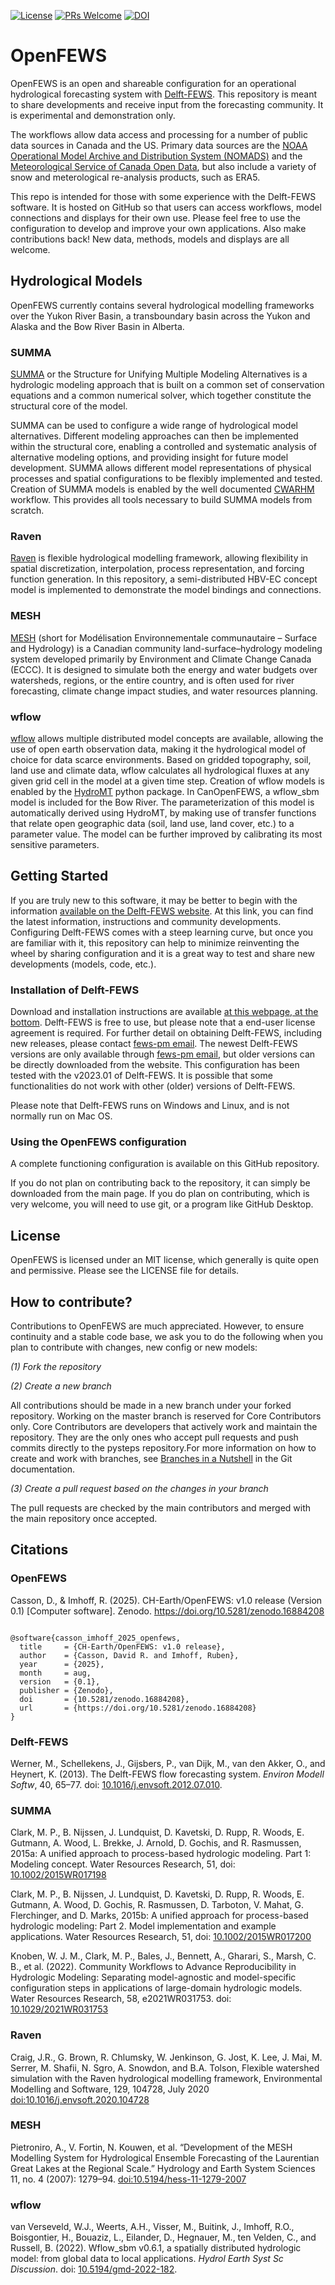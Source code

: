 [![License](https://img.shields.io/badge/license-MIT-green)](./LICENSE.md)
[![PRs Welcome](https://img.shields.io/badge/PRs-welcome-brightgreen.svg?style=flat-square)](https://github.com/Deltares/OpenFEWS/pulls)
[![DOI](https://zenodo.org/badge/905301586.svg)](https://doi.org/10.5281/zenodo.16884208)

# OpenFEWS

OpenFEWS is an open and shareable configuration for an operational hydrological forecasting system with [Delft-FEWS](https://oss.deltares.nl/web/delft-fews). This repository is meant to share developments and receive input from the forecasting community. It is experimental and demonstration only.


The workflows allow data access and processing for a number of public data sources in Canada and the US. Primary data sources are the [NOAA Operational Model Archive and Distribution System (NOMADS)](https://nomads.ncep.noaa.gov/) and the [Meteorological Service of Canada Open Data](https://eccc-msc.github.io/open-data/readme_en/), but also include a variety of snow and meterological re-analysis products, such as ERA5.

This repo is intended for those with some experience with the Delft-FEWS software. It is hosted on GitHub so that users can access workflows, model connections and displays for their own use. Please feel free to use the configuration to develop and improve your own applications. Also make contributions back! New data, methods, models and displays are all welcome.

## Hydrological Models

OpenFEWS currently contains several hydrological modelling frameworks over the Yukon River Basin, a transboundary basin across the Yukon and Alaska and the Bow River Basin in Alberta. 

### SUMMA

[SUMMA](https://ral.ucar.edu/model/summa) or the Structure for Unifying Multiple Modeling Alternatives is a hydrologic modeling approach that is built on a common set of conservation equations and a common numerical solver, which together constitute the structural core of the model.

SUMMA can be used to configure a wide range of hydrological model alternatives. Different modeling approaches can then be implemented within the structural core, enabling a controlled and systematic analysis of alternative modeling options, and providing insight for future model development. SUMMA allows different model representations of physical processes and spatial configurations to be flexibly implemented and tested.
Creation of SUMMA models is enabled by the well documented [CWARHM](https://github.com/CH-Earth/CWARHM) workflow. This provides all tools necessary to build SUMMA models from scratch.

### Raven

[Raven](http://raven.uwaterloo.ca/) is flexible hydrological modelling framework, allowing flexibility in spatial discretization, interpolation, process representation, and forcing function generation. In this repository, a semi-distributed HBV-EC concept model is implemented to demonstrate the model bindings and connections.

### MESH

[MESH](https://research-groups.usask.ca/hydrology/modelling/mesh.php) (short for Modélisation Environnementale communautaire – Surface and Hydrology) is a Canadian community land-surface–hydrology modeling system developed primarily by Environment and Climate Change Canada (ECCC). It is designed to simulate both the energy and water budgets over watersheds, regions, or the entire country, and is often used for river forecasting, climate change impact studies, and water resources planning.

### wflow

[wflow](https://deltares.github.io/Wflow.jl/stable/) allows multiple distributed model concepts are available, allowing the use of open earth observation data, making it the hydrological model of choice for data scarce environments. Based on gridded topography, soil, land use and climate data, wflow calculates all hydrological fluxes at any given grid cell in the model at a given time step. Creation of wflow models is enabled by the [HydroMT](https://deltares.github.io/hydromt/latest/) python package. In CanOpenFEWS, a wflow_sbm model is included for the Bow River. The parameterization of this model is automatically derived using HydroMT, by making use of transfer functions that relate open geographic data (soil, land use, land cover, etc.) to a parameter value. The model can be further improved by calibrating its most sensitive parameters.

## Getting Started

If you are truly new to this software, it may be better to begin with the information [available on the Delft-FEWS website](https://oss.deltares.nl/web/delft-fews). At this link, you can find the latest information, instructions and community developments. Configuring Delft-FEWS comes with a steep learning curve, but once you are familiar with it, this repository can help to minimize reinventing the wheel by sharing configuration and it is a great way to test and share new developments (models, code, etc.).

### Installation of Delft-FEWS

Download and installation instructions are available [at this webpage, at the bottom](https://oss.deltares.nl/web/delft-fews/about-delft-fews). Delft-FEWS is free to use, but please note that a end-user license agreement is required. For further detail on obtaining Delft-FEWS, including new releases, please contact [fews-pm email](fews-pm@deltares.nl). The newest Delft-FEWS versions are only available through [fews-pm email](fews-pm@deltares.nl), but older versions can be directly downloaded from the website. This configuration has been tested with the v2023.01 of Delft-FEWS. It is possible that some functionalities do not work with other (older) versions of Delft-FEWS.

Please note that Delft-FEWS runs on Windows and Linux, and is not normally run on Mac OS.

### Using the OpenFEWS configuration

A complete functioning configuration is available on this GitHub repository. 

If you do not plan on contributing back to the repository, it can simply be downloaded from the main page. If you do plan on contributing, which is very welcome, you will need to use git, or a program like GitHub Desktop.

## License

OpenFEWS is licensed under an MIT license, which generally is quite open and permissive. Please see the LICENSE file for details.

## How to contribute?
Contributions to OpenFEWS are much appreciated. However, to ensure continuity and a stable code base, we ask you to do the following when you plan to contribute with changes, new config or new models:

*(1) Fork the repository*

*(2) Create a new branch*

All contributions should be made in a new branch under your forked repository. Working on the master branch is reserved for Core Contributors only. Core Contributors are developers that actively work and maintain the repository. They are the only ones who accept pull requests and push commits directly to the pysteps repository.For more information on how to create and work with branches, see [Branches in a Nutshell](https://git-scm.com/book/en/v2/Git-Branching-Branches-in-a-Nutshell) in the Git documentation.

*(3) Create a pull request based on the changes in your branch*

The pull requests are checked by the main contributors and merged with the main repository once accepted.

## Citations

### OpenFEWS

Casson, D., & Imhoff, R. (2025). CH-Earth/OpenFEWS: v1.0 release (Version 0.1) [Computer software]. Zenodo. https://doi.org/10.5281/zenodo.16884208

<pre><code>
@software{casson_imhoff_2025_openfews,
  title     = {CH-Earth/OpenFEWS: v1.0 release},
  author    = {Casson, David R. and Imhoff, Ruben},
  year      = {2025},
  month     = aug,
  version   = {0.1},
  publisher = {Zenodo},
  doi       = {10.5281/zenodo.16884208},
  url       = {https://doi.org/10.5281/zenodo.16884208}
}
</code></pre>
### Delft-FEWS
Werner, M., Schellekens, J., Gijsbers, P., van Dijk, M., van den Akker, O., and Heynert, K. (2013). The Delft-FEWS flow forecasting system. *Environ Modell Softw*, 40, 65–77. doi: [10.1016/j.envsoft.2012.07.010](https://doi.org/10.1016/j.envsoft.2012.07.010).

### SUMMA

Clark, M. P., B. Nijssen, J. Lundquist, D. Kavetski, D. Rupp, R. Woods, E. Gutmann, A. Wood, L. Brekke, J. Arnold, D. Gochis, and R. Rasmussen, 2015a: A unified approach to process-based hydrologic modeling. Part 1: Modeling concept. Water Resources Research, 51, doi: [10.1002/2015WR017198](https://doi.org/10.1002/2015WR017198)

Clark, M. P., B. Nijssen, J. Lundquist, D. Kavetski, D. Rupp, R. Woods, E. Gutmann, A. Wood, D. Gochis, R. Rasmussen, D. Tarboton, V. Mahat, G. Flerchinger, and D. Marks, 2015b: A unified approach for process-based hydrologic modeling: Part 2. Model implementation and example applications. Water Resources Research, 51, doi: [10.1002/2015WR017200](https://doi.org/10.1002/2015WR017200)

Knoben, W. J. M., Clark, M. P., Bales, J., Bennett, A., Gharari, S., Marsh, C. B., et al. (2022). Community Workflows to Advance Reproducibility in Hydrologic Modeling: Separating model-agnostic and model-specific configuration steps in applications of large-domain hydrologic models. Water Resources Research, 58, e2021WR031753. doi: [10.1029/2021WR031753](https://doi.org/10.1029/2021WR031753)

### Raven

Craig, J.R., G. Brown, R. Chlumsky, W. Jenkinson, G. Jost, K. Lee, J. Mai, M. Serrer, M. Shafii, N. Sgro, A. Snowdon, and B.A. Tolson, Flexible watershed simulation with the Raven hydrological modelling framework, Environmental Modelling and Software, 129, 104728, July 2020 [doi:10.1016/j.envsoft.2020.104728](https://doi.org/10.1016/j.envsoft.2020.104728)

### MESH

Pietroniro, A., V. Fortin, N. Kouwen, et al. “Development of the MESH Modelling System for Hydrological Ensemble Forecasting of the Laurentian Great Lakes at the Regional Scale.” Hydrology and Earth System Sciences 11, no. 4 (2007): 1279–94. [doi:10.5194/hess-11-1279-2007]("https://doi.org/10.5194/hess-11-1279-2007)

### wflow
van Verseveld, W.J., Weerts, A.H., Visser, M., Buitink, J., Imhoff, R.O., Boisgontier, H., Bouaziz, L., Eilander, D., Hegnauer, M., ten Velden, C., and Russell, B. (2022). Wflow_sbm v0.6.1, a spatially distributed hydrologic model: from global data to local applications. *Hydrol Earth Syst Sc Discussion*. doi: [10.5194/gmd-2022-182](https://doi.org/10.5194/gmd-2022-182).


